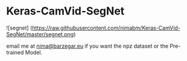 # Keras-CamVid-SegNet

 ![segnet] (https://raw.githubusercontent.com/nimabm/Keras-CamVid-SegNet/master/segnet.png)

email me at nima@barzegar.eu if you want the npz dataset or the Pre-trained Model.

